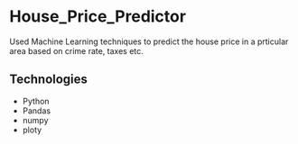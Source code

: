 # House_Price_Predictor
Used Machine Learning techniques to predict the house price in a prticular area based on crime rate, taxes etc.
## Technologies
- Python
- Pandas
- numpy
- ploty
